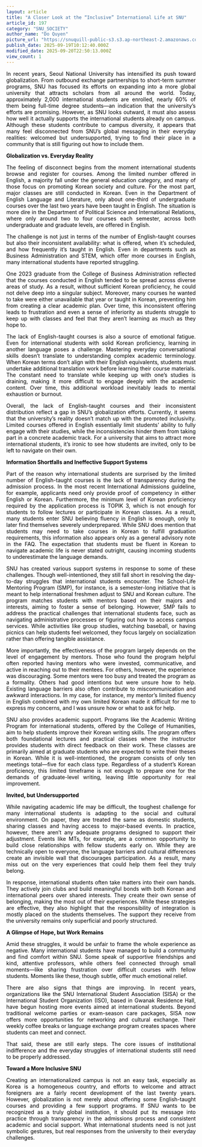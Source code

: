 ```yaml
---
layout: article
title: "A Closer Look at the “Inclusive” International Life at SNU"
article_id: 197
category: "SNU_SOCIETY"
author_name: "Do Quyen"
picture_url: "https://snuquill-public-s3.s3.ap-northeast-2.amazonaws.com/photo/article/deaef2f4-2ac5-4ad8-978a-4d0ca6d5a7de.jpeg"
publish_date: 2025-09-19T10:12:40.000Z
modified_date: 2025-09-20T22:50:13.000Z
view_count: 1
---
```


<p style="text-align:justify;"><span style="color:black;">In recent years, Seoul National University has intensified its push toward globalization. From outbound exchange partnerships to short-term summer programs, SNU has focused its efforts on expanding into a more global university that attracts scholars from all around the world. Today, approximately 2,000 international students are enrolled, nearly 60% of them being full-time degree students—an indication that the university’s efforts are promising. However, as SNU looks outward, it must also assess how well it actually supports the international students already on campus. Although these students contribute to campus diversity, it appears that many feel disconnected from SNU’s global messaging in their everyday realities: welcomed but undersupported, trying to find their place in a community that is still figuring out how to include them.</span></p><p style="text-align:justify;"><span style="color:black;"><strong>Globalization vs. Everyday Reality&nbsp;</strong></span></p><p style="text-align:justify;"><span style="color:black;">The feeling of disconnect begins from the moment international students browse and register for courses. Among the limited number offered in English, a majority fall under the general education category, and many of those focus on promoting Korean society and culture. For the most part, major classes are still conducted in Korean. Even in the Department of English Language and Literature, only about one-third of undergraduate courses over the last two years have been taught in English. The situation is more dire in the Department of Political Science and International Relations, where only around two to four courses each semester, across both undergraduate and graduate levels, are offered in English.</span></p><p style="text-align:justify;"><span style="color:black;">The challenge is not just in terms of the number of English-taught courses but also their inconsistent availability: what is offered, when it’s scheduled, and how frequently it’s taught in English. Even in departments such as Business Administration and STEM, which offer more courses in English, many international students have reported struggling.&nbsp;</span></p><p style="text-align:justify;"><span style="color:black;">One 2023 graduate from the College of Business Administration reflected that the courses conducted in English tended to be spread across diverse areas of study. As a result, without sufficient Korean proficiency, he could not delve deep into a singular subject. Moreover, many courses he wanted to take were either unavailable that year or taught in Korean, preventing him from creating a clear academic plan. Over time, this inconsistent offering leads to frustration and even a sense of inferiority as students struggle to keep up with classes and feel that they aren’t learning as much as they hope to.&nbsp;</span></p><p style="text-align:justify;"><span style="color:black;">The lack of English-taught courses is also a source of emotional fatigue. Even for international students with solid Korean proficiency, learning in another language poses a challenge. Mastering everyday conversational skills doesn’t translate to understanding complex academic terminology. When Korean terms don’t align with their English equivalents, students must undertake additional translation work before learning their course materials. The constant need to translate while keeping up with one’s studies is draining, making it more difficult to engage deeply with the academic content. Over time, this additional workload inevitably leads to mental exhaustion or burnout.</span></p><p style="text-align:justify;"><span style="color:black;">Overall, the lack of English-taught courses and their inconsistent distribution reflect a gap in SNU’s globalization efforts. Currently, it seems that the university’s reality doesn’t match up with the promoted inclusivity. Limited courses offered in English essentially limit students’ ability to fully engage with their studies, while the inconsistencies hinder them from taking part in a concrete academic track. For a university that aims to attract more international students, it’s ironic to see how students are invited, only to be left to navigate on their own.</span></p><p style="text-align:justify;"><span style="color:black;"><strong>Information Shortfalls and Ineffective Support Systems</strong></span></p><p style="text-align:justify;"><span style="color:black;">Part of the reason why international students are surprised by the limited number of English-taught courses is the lack of transparency during the admission process. In the most recent International Admissions guideline, for example, applicants need only provide proof of competency in either English or Korean. Furthermore, the minimum level of Korean proficiency required by the application process is TOPIK 3, which is not enough for students to follow lectures or participate in Korean classes. As a result, many students enter SNU believing fluency in English is enough, only to later find themselves severely underprepared. While SNU does mention that students may need to take courses in Korean to fulfill graduation requirements, this information also appears only as a general advisory note in the FAQ. The expectation that students must be fluent in Korean to navigate academic life is never stated outright, causing incoming students to underestimate the language demands.</span></p><p style="text-align:justify;"><span style="color:black;">SNU has created various support systems in response to some of these challenges. Though well-intentioned, they still fall short in resolving the day-to-day struggles that international students encounter. The School-Life Mentoring Program (SMP), for instance, is a semester-long initiative that is meant to help international freshmen adjust to SNU and Korean culture. The program matches students with mentors based on their majors and interests, aiming to foster a sense of belonging. However, SMP fails to address the practical challenges that international students face, such as navigating administrative processes or figuring out how to access campus services. While activities like group studies, watching baseball, or having picnics can help students feel welcomed, they focus largely on socialization rather than offering tangible assistance.&nbsp;</span></p><p style="text-align:justify;"><span style="color:black;">More importantly, the effectiveness of the program largely depends on the level of engagement by mentors. Those who found the program helpful often reported having mentors who were invested, communicative, and active in reaching out to their mentees. For others, however, the experience was discouraging. Some mentors were too busy and treated the program as a formality. Others had good intentions but were unsure how to help. Existing language barriers also often contribute to miscommunication and awkward interactions. In my case, for instance, my mentor’s limited fluency in English combined with my own limited Korean made it difficult for me to express my concerns, and I was unsure how or what to ask for help.&nbsp;</span></p><p style="text-align:justify;"><span style="color:black;">SNU also provides academic support. Programs like the Academic Writing Program for international students, offered by the College of Humanities, aim to help students improve their Korean writing skills. The program offers both foundational lectures and practical classes where the instructor provides students with direct feedback on their work. These classes are primarily aimed at graduate students who are expected to write their theses in Korean. While it is well-intentioned, the program consists of only ten meetings total—five for each class type. Regardless of a student’s Korean proficiency, this limited timeframe is not enough to prepare one for the demands of graduate-level writing, leaving little opportunity for real improvement.</span></p><p style="text-align:justify;"><span style="color:black;"><strong>Invited, but Undersupported</strong></span></p><p style="text-align:justify;"><span style="color:black;">While navigating academic life may be difficult, the toughest challenge for many international students is adapting to the social and cultural environment. On paper, they are treated the same as domestic students, sharing classes and having access to major-based events. In practice, however, there aren’t any adequate programs designed to support their adjustment. Events like MTs, for example, are a common opportunity to build close relationships with fellow students early on. While they are technically open to everyone, the language barriers and cultural differences create an invisible wall that discourages participation. As a result, many miss out on the very experiences that could help them feel they truly belong.</span></p><p style="text-align:justify;"><span style="color:black;">In response, international students often take matters into their own hands. They actively join clubs and build meaningful bonds with both Korean and international peers over shared interests. They create their own sense of belonging, making the most out of their experiences. While these strategies are effective, they also highlight that the responsibility of integration is mostly placed on the students themselves. The support they receive from the university remains only superficial and poorly structured.</span></p><p style="text-align:justify;"><span style="color:black;"><strong>A Glimpse of Hope, but Work Remains</strong></span></p><p style="text-align:justify;"><span style="color:black;">Amid these struggles, it would be unfair to frame the whole experience as negative. Many international students have managed to build a community and find comfort within SNU. Some speak of supportive friendships and kind, attentive professors, while others feel connected through small moments—like sharing frustration over difficult courses with fellow students. Moments like these, though subtle, offer much emotional relief.&nbsp;</span></p><p style="text-align:justify;"><span style="color:black;">There are also signs that things are improving. In recent years, organizations like the SNU International Student Association (SISA) or the International Student Organization (ISO), based in Gwanak Residence Hall, have begun hosting more events aimed at international students. Beyond traditional welcome parties or exam-season care packages, SISA now offers more opportunities for networking and cultural exchange. Their weekly coffee breaks or language exchange program creates spaces where students can meet and connect.</span></p><p style="text-align:justify;"><span style="color:black;">That said, these are still early steps. The core issues of institutional indifference and the everyday struggles of international students still need to be properly addressed.</span></p><p style="text-align:justify;"><span style="color:black;"><strong>Toward a More Inclusive SNU</strong></span></p><p style="text-align:justify;"><span style="color:black;">Creating an internationalized campus is not an easy task, especially as Korea is a homogeneous country, and efforts to welcome and attract foreigners are a fairly recent development of the last twenty years. However, globalization is not merely about offering some English-taught courses and providing a few support programs. If SNU wants to be recognized as a truly global institution, it should put its message into practice through transparency in the admissions process and consistent academic and social support. What international students need is not just symbolic gestures, but real responses from the university to their everyday challenges.</span></p>
